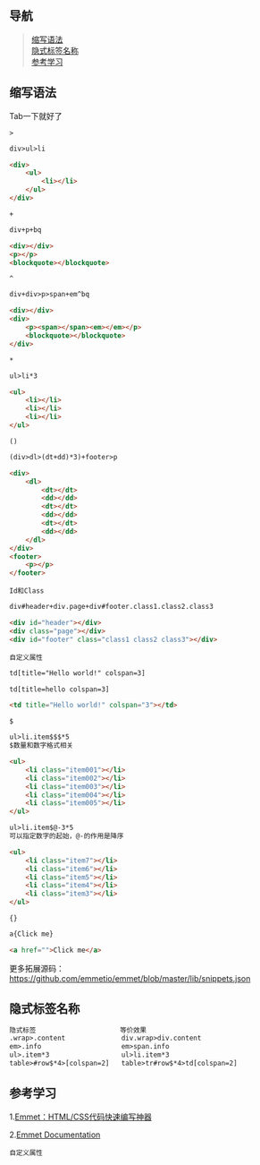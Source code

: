 ##  导航
>   [缩写语法](#缩写语法)  
>   [隐式标签名称](#隐式标签名称)  
>   [参考学习](#参考学习)  

##  缩写语法

Tab一下就好了

`>`
```html
div>ul>li

<div>
    <ul>
        <li></li>
    </ul>
</div>
```

`+`
```html
div+p+bq

<div></div>
<p></p>
<blockquote></blockquote>
```

`^`
```html
div+div>p>span+em^bq

<div></div>
<div>
    <p><span></span><em></em></p>
    <blockquote></blockquote>
</div>
```

`*`
```html
ul>li*3

<ul>
    <li></li>
    <li></li>
    <li></li>
</ul>
```


`()`
```html
(div>dl>(dt+dd)*3)+footer>p

<div>
    <dl>
        <dt></dt>
        <dd></dd>
        <dt></dt>
        <dd></dd>
        <dt></dt>
        <dd></dd>
    </dl>
</div>
<footer>
    <p></p>
</footer>
```


`Id和Class`
```html
div#header+div.page+div#footer.class1.class2.class3

<div id="header"></div>
<div class="page"></div>
<div id="footer" class="class1 class2 class3"></div>
```


`自定义属性`
```html
td[title="Hello world!" colspan=3]

td[title=hello colspan=3]

<td title="Hello world!" colspan="3"></td>
```

`$`
```html
ul>li.item$$$*5
$数量和数字格式相关

<ul>
    <li class="item001"></li>
    <li class="item002"></li>
    <li class="item003"></li>
    <li class="item004"></li>
    <li class="item005"></li>
</ul>

ul>li.item$@-3*5
可以指定数字的起始，@-的作用是降序

<ul>
    <li class="item7"></li>
    <li class="item6"></li>
    <li class="item5"></li>
    <li class="item4"></li>
    <li class="item3"></li>
</ul>
```

`{}`
```html
a{Click me}  

<a href="">Click me</a>

```
更多拓展源码：
<https://github.com/emmetio/emmet/blob/master/lib/snippets.json>

##  隐式标签名称

```html
隐式标签                     等价效果
.wrap>.content	            div.wrap>div.content
em>.info	                em>span.info
ul>.item*3	                ul>li.item*3
table>#row$*4>[colspan=2]	table>tr#row$*4>td[colspan=2]

```


##  参考学习

 1.[Emmet：HTML/CSS代码快速编写神器](http://www.iteye.com/news/27580)
 
 2.[Emmet Documentation](https://docs.emmet.io/)
 

`自定义属性`
```html


```